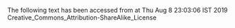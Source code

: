 The following text has been accessed from at Thu Aug 8 23:03:06 IST 2019
Creative_Commons_Attribution-ShareAlike_License
